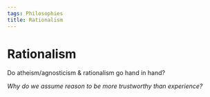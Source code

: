 ```yaml
---
tags: Philosophies
title: Rationalism
---
```

# Rationalism
Do atheism/agnosticism & rationalism go hand in hand?

*Why do we assume reason to be more trustworthy than experience?*